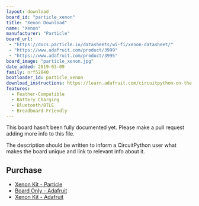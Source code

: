 ```yaml
---
layout: download
board_id: "particle_xenon"
title: "Xenon Download"
name: "Xenon"
manufacturer: "Particle"
board_url:
 - "https://docs.particle.io/datasheets/wi-fi/xenon-datasheet/"
 - "https://www.adafruit.com/product/3999"
 - "https://www.adafruit.com/product/3995"
board_image: "particle_xenon.jpg"
date_added: 2019-03-09
family: nrf52840
bootloader_id: particle_xenon
download_instructions: https://learn.adafruit.com/circuitpython-on-the-nrf52/build-flash-particle
features:
  - Feather-Compatible
  - Battery Charging
  - Bluetooth/BTLE
  - Breadboard-Friendly
---
```


This board hasn't been fully documented yet. Please make a pull request adding more info to this file.

The description should be written to inform a CircuitPython user what makes the board unique and link to relevant info about it.

## Purchase
* [Xenon Kit - Particle](https://store.particle.io/products/xenon-kit)
* [Board Only - Adafruit](https://www.adafruit.com/product/3999)
* [Xenon Kit - Adafruit](https://www.adafruit.com/product/3995)
